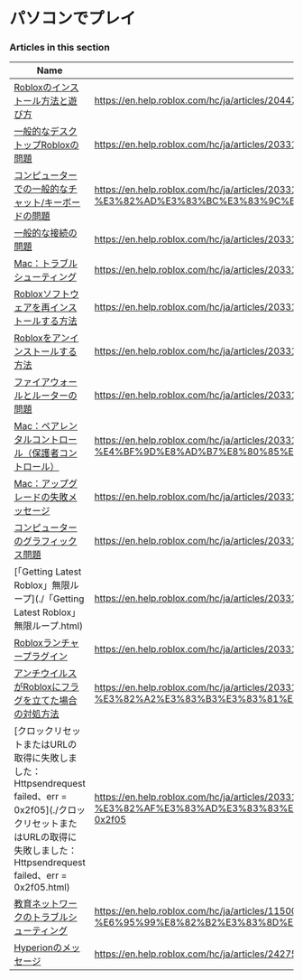 # パソコンでプレイ  
### Articles in this section
Name|URL
-|-
[Robloxのインストール方法と遊び方](./Robloxのインストール方法と遊び方.html) |https://en.help.roblox.com/hc/ja/articles/204473560-Roblox%E3%81%AE%E3%82%A4%E3%83%B3%E3%82%B9%E3%83%88%E3%83%BC%E3%83%AB%E6%96%B9%E6%B3%95%E3%81%A8%E9%81%8A%E3%81%B3%E6%96%B9
[一般的なデスクトップRobloxの問題](./一般的なデスクトップRobloxの問題.html) |https://en.help.roblox.com/hc/ja/articles/203312870-%E4%B8%80%E8%88%AC%E7%9A%84%E3%81%AA%E3%83%87%E3%82%B9%E3%82%AF%E3%83%88%E3%83%83%E3%83%97Roblox%E3%81%AE%E5%95%8F%E9%A1%8C
[コンピューターでの一般的なチャット/キーボードの問題](./コンピューターでの一般的なチャット-キーボードの問題.html) |https://en.help.roblox.com/hc/ja/articles/203313040-%E3%82%B3%E3%83%B3%E3%83%94%E3%83%A5%E3%83%BC%E3%82%BF%E3%83%BC%E3%81%A7%E3%81%AE%E4%B8%80%E8%88%AC%E7%9A%84%E3%81%AA%E3%83%81%E3%83%A3%E3%83%83%E3%83%88-%E3%82%AD%E3%83%BC%E3%83%9C%E3%83%BC%E3%83%89%E3%81%AE%E5%95%8F%E9%A1%8C
[一般的な接続の問題](./一般的な接続の問題.html) |https://en.help.roblox.com/hc/ja/articles/203312880-%E4%B8%80%E8%88%AC%E7%9A%84%E3%81%AA%E6%8E%A5%E7%B6%9A%E3%81%AE%E5%95%8F%E9%A1%8C
[Mac：トラブルシューティング](./Mac：トラブルシューティング.html) |https://en.help.roblox.com/hc/ja/articles/203312990-Mac-%E3%83%88%E3%83%A9%E3%83%96%E3%83%AB%E3%82%B7%E3%83%A5%E3%83%BC%E3%83%86%E3%82%A3%E3%83%B3%E3%82%B0
[Robloxソフトウェアを再インストールする方法](./Robloxソフトウェアを再インストールする方法.html) |https://en.help.roblox.com/hc/ja/articles/203312910-Roblox%E3%82%BD%E3%83%95%E3%83%88%E3%82%A6%E3%82%A7%E3%82%A2%E3%82%92%E5%86%8D%E3%82%A4%E3%83%B3%E3%82%B9%E3%83%88%E3%83%BC%E3%83%AB%E3%81%99%E3%82%8B%E6%96%B9%E6%B3%95
[Robloxをアンインストールする方法](./Robloxをアンインストールする方法.html) |https://en.help.roblox.com/hc/ja/articles/203312980-Roblox%E3%82%92%E3%82%A2%E3%83%B3%E3%82%A4%E3%83%B3%E3%82%B9%E3%83%88%E3%83%BC%E3%83%AB%E3%81%99%E3%82%8B%E6%96%B9%E6%B3%95
[ファイアウォールとルーターの問題](./ファイアウォールとルーターの問題.html) |https://en.help.roblox.com/hc/ja/articles/203312840-%E3%83%95%E3%82%A1%E3%82%A4%E3%82%A2%E3%82%A6%E3%82%A9%E3%83%BC%E3%83%AB%E3%81%A8%E3%83%AB%E3%83%BC%E3%82%BF%E3%83%BC%E3%81%AE%E5%95%8F%E9%A1%8C
[Mac：ペアレンタルコントロール（保護者コントロール）](./Mac：ペアレンタルコントロール（保護者コントロール）.html) |https://en.help.roblox.com/hc/ja/articles/203313010-Mac-%E3%83%9A%E3%82%A2%E3%83%AC%E3%83%B3%E3%82%BF%E3%83%AB%E3%82%B3%E3%83%B3%E3%83%88%E3%83%AD%E3%83%BC%E3%83%AB-%E4%BF%9D%E8%AD%B7%E8%80%85%E3%82%B3%E3%83%B3%E3%83%88%E3%83%AD%E3%83%BC%E3%83%AB
[Mac：アップグレードの失敗メッセージ](./Mac：アップグレードの失敗メッセージ.html) |https://en.help.roblox.com/hc/ja/articles/203313000-Mac-%E3%82%A2%E3%83%83%E3%83%97%E3%82%B0%E3%83%AC%E3%83%BC%E3%83%89%E3%81%AE%E5%A4%B1%E6%95%97%E3%83%A1%E3%83%83%E3%82%BB%E3%83%BC%E3%82%B8
[コンピューターのグラフィックス問題](./コンピューターのグラフィックス問題.html) |https://en.help.roblox.com/hc/ja/articles/203312790-%E3%82%B3%E3%83%B3%E3%83%94%E3%83%A5%E3%83%BC%E3%82%BF%E3%83%BC%E3%81%AE%E3%82%B0%E3%83%A9%E3%83%95%E3%82%A3%E3%83%83%E3%82%AF%E3%82%B9%E5%95%8F%E9%A1%8C
[「Getting Latest Roblox」無限ループ](./「Getting Latest Roblox」無限ループ.html) |https://en.help.roblox.com/hc/ja/articles/203312940--Getting-Latest-Roblox-%E7%84%A1%E9%99%90%E3%83%AB%E3%83%BC%E3%83%97
[Robloxランチャープラグイン](./Robloxランチャープラグイン.html) |https://en.help.roblox.com/hc/ja/articles/203313020-Roblox%E3%83%A9%E3%83%B3%E3%83%81%E3%83%A3%E3%83%BC%E3%83%97%E3%83%A9%E3%82%B0%E3%82%A4%E3%83%B3
[アンチウイルスがRobloxにフラグを立てた場合の対処方法](./アンチウイルスがRobloxにフラグを立てた場合の対処方法.html) |https://en.help.roblox.com/hc/ja/articles/203313030-%E3%82%A2%E3%83%B3%E3%83%81%E3%82%A6%E3%82%A4%E3%83%AB%E3%82%B9%E3%81%8CRoblox%E3%81%AB%E3%83%95%E3%83%A9%E3%82%B0%E3%82%92%E7%AB%8B%E3%81%A6%E3%81%9F%E5%A0%B4%E5%90%88%E3%81%AE%E5%AF%BE%E5%87%A6%E6%96%B9%E6%B3%95
[クロックリセットまたはURLの取得に失敗しました：Httpsendrequest failed、err = 0x2f05](./クロックリセットまたはURLの取得に失敗しました：Httpsendrequest failed、err = 0x2f05.html) |https://en.help.roblox.com/hc/ja/articles/203312830-%E3%82%AF%E3%83%AD%E3%83%83%E3%82%AF%E3%83%AA%E3%82%BB%E3%83%83%E3%83%88%E3%81%BE%E3%81%9F%E3%81%AFURL%E3%81%AE%E5%8F%96%E5%BE%97%E3%81%AB%E5%A4%B1%E6%95%97%E3%81%97%E3%81%BE%E3%81%97%E3%81%9F-Httpsendrequest-failed-err-0x2f05
[教育ネットワークのトラブルシューティング](./教育ネットワークのトラブルシューティング.html) |https://en.help.roblox.com/hc/ja/articles/115005744663-%E6%95%99%E8%82%B2%E3%83%8D%E3%83%83%E3%83%88%E3%83%AF%E3%83%BC%E3%82%AF%E3%81%AE%E3%83%88%E3%83%A9%E3%83%96%E3%83%AB%E3%82%B7%E3%83%A5%E3%83%BC%E3%83%86%E3%82%A3%E3%83%B3%E3%82%B0
[Hyperionのメッセージ](./Hyperionのメッセージ.html) |https://en.help.roblox.com/hc/ja/articles/24275616578708-Hyperion%E3%81%AE%E3%83%A1%E3%83%83%E3%82%BB%E3%83%BC%E3%82%B8
